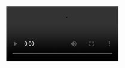 <video class="form-control" controls autoplay>
  <source src="__PUBLIC__/Home/video/dajiangwurenji.mp4" type="video/mp4">
  <source src="__PUBLIC__/Home/video/dajiangwurenji.ogg" type="video/ogg">
  <source src="__PUBLIC__/Home/video/dajiangwurenji.webm" type="video/webm">
  <object data="__PUBLIC__/Home/video/dajiangwurenji.mp4" class="form-control">
    <embed src="__PUBLIC__/Home/video/dajiangwurenji.swf" class="form-control">
  </object> 
</video>